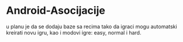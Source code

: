 # Android-Asocijacije

u planu je da se dodaju baze sa recima tako da igraci mogu automatski kreirati novu igru, kao i modovi igre: easy, normal i hard.
